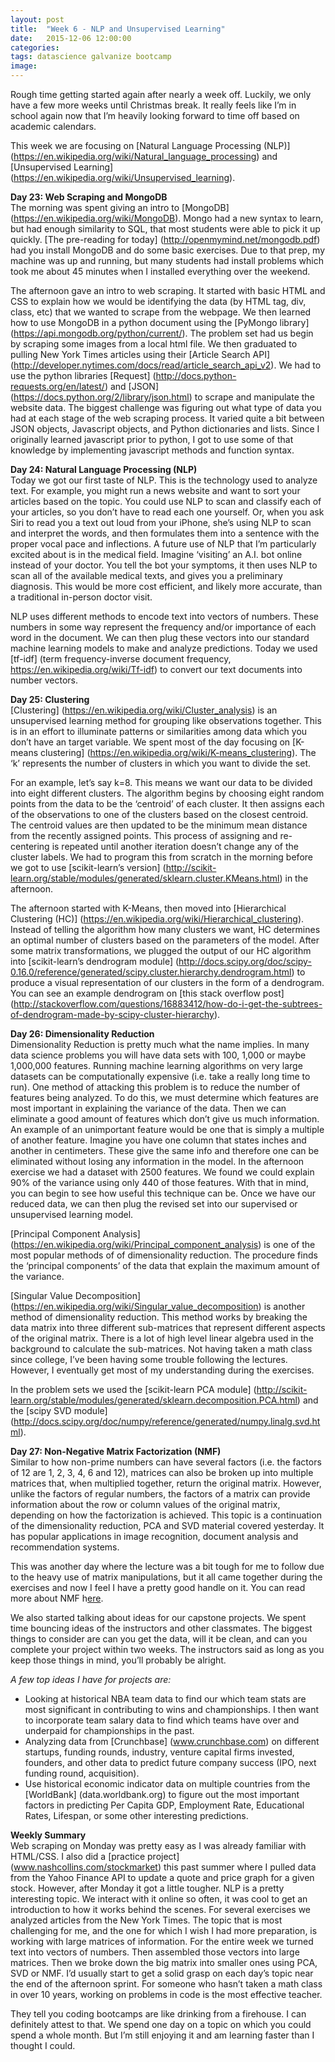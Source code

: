 ```yaml
---
layout: post
title:  "Week 6 - NLP and Unsupervised Learning"
date:   2015-12-06 12:00:00
categories:
tags: datascience galvanize bootcamp
image:
---
```


Rough time getting started again after nearly a week off. Luckily, we only have a few more weeks until Christmas break. It really feels like I’m in school again now that I’m heavily looking forward to time off based on academic calendars.

This week we are focusing on [Natural Language Processing (NLP)] (https://en.wikipedia.org/wiki/Natural_language_processing) and [Unsupervised Learning] (https://en.wikipedia.org/wiki/Unsupervised_learning).

**Day 23: Web Scraping and MongoDB**  
The morning was spent giving an intro to [MongoDB] (https://en.wikipedia.org/wiki/MongoDB). Mongo had a new syntax to learn, but had enough similarity to SQL, that most students were able to pick it up quickly. [The pre-reading for today] (http://openmymind.net/mongodb.pdf) had you install MongoDB and do some basic exercises. Due to that prep, my machine was up and running, but many students had install problems which took me about 45 minutes when I installed everything over the weekend.

The afternoon gave an intro to web scraping. It started with basic HTML and CSS to explain how we would be identifying the data (by HTML tag, div, class, etc) that we wanted to scrape from the webpage. We then learned how to use MongoDB in a python document using the [PyMongo library] (https://api.mongodb.org/python/current/). The problem set had us begin by scraping some images from a local html file. We then graduated to pulling New York Times articles using their [Article Search API] (http://developer.nytimes.com/docs/read/article_search_api_v2). We had to use the python libraries [Request] (http://docs.python-requests.org/en/latest/) and [JSON] (https://docs.python.org/2/library/json.html) to scrape and manipulate the website data. The biggest challenge was figuring out what type of data you had at each stage of the web scraping process. It varied quite a bit between JSON objects, Javascript objects, and Python dictionaries and lists. Since I originally learned javascript prior to python, I got to use some of that knowledge by implementing javascript methods and function syntax.

**Day 24: Natural Language Processing (NLP)**  
Today we got our first taste of NLP. This is the technology used to analyze text. For example, you might run a news website and want to sort your articles based on the topic. You could use NLP to scan and classify each of your articles, so you don’t have to read each one yourself. Or, when you ask Siri to read you a text out loud from your iPhone, she’s using NLP to scan and interpret the words, and then formulates them into a sentence with the proper vocal pace and inflections. A future use of NLP that I’m particularly excited about is in the medical field. Imagine ‘visiting’ an A.I. bot online instead of your doctor. You tell the bot your symptoms, it then uses NLP to scan all of the available medical texts, and gives you a preliminary diagnosis. This would be more cost efficient, and likely more accurate, than a traditional in-person doctor visit.

NLP uses different methods to encode text into vectors of numbers. These numbers in some way represent the frequency and/or importance of each word in the document. We can then plug these vectors into our standard machine learning models to make and analyze predictions. Today we used [tf-idf] (term frequency-inverse document frequency, https://en.wikipedia.org/wiki/Tf-idf) to convert our text documents into number vectors.

**Day 25: Clustering**  
[Clustering] (https://en.wikipedia.org/wiki/Cluster_analysis) is an unsupervised learning method for grouping like observations together. This is in an effort to illuminate patterns or similarities among data which you don’t have an target variable. We spent most of the day focusing on [K-means clustering] (https://en.wikipedia.org/wiki/K-means_clustering). The ‘k’ represents the number of clusters in which you want to divide the set.

For an example, let’s say k=8. This means we want our data to be divided into eight different clusters. The algorithm begins by choosing eight random points from the data to be the ‘centroid’ of each cluster. It then assigns each of the observations to one of the clusters based on the closest centroid. The centroid values are then updated to be the minimum mean distance from the recently assigned points. This process of assigning and re-centering is repeated until another iteration doesn’t change any of the cluster labels. We had to program this from scratch in the morning before we got to use [scikit-learn’s version] (http://scikit-learn.org/stable/modules/generated/sklearn.cluster.KMeans.html) in the afternoon.

The afternoon started with K-Means, then moved into [Hierarchical Clustering (HC)] (https://en.wikipedia.org/wiki/Hierarchical_clustering). Instead of telling the algorithm how many clusters we want, HC determines an optimal number of clusters based on the parameters of the model. After some matrix transformations, we plugged the output of our HC algorithm into [scikit-learn’s dendrogram module] (http://docs.scipy.org/doc/scipy-0.16.0/reference/generated/scipy.cluster.hierarchy.dendrogram.html) to produce a visual representation of our clusters in the form of a dendrogram. You can see an example dendrogram on [this stack overflow post] (http://stackoverflow.com/questions/16883412/how-do-i-get-the-subtrees-of-dendrogram-made-by-scipy-cluster-hierarchy).

**Day 26: Dimensionality Reduction**  
Dimensionality Reduction is pretty much what the name implies. In many data science problems you will have data sets with 100, 1,000 or maybe 1,000,000 features. Running machine learning algorithms on very large datasets can be computationally expensive (i.e. take a really long time to run). One method of attacking this problem is to reduce the number of features being analyzed. To do this, we must determine which features are most important in explaining the variance of the data. Then we can eliminate a good amount of features which don’t give us much information. An example of an unimportant feature would be one that is simply a multiple of another feature. Imagine you have one column that states inches and another in centimeters. These give the same info and therefore one can be eliminated without losing any information in the model. In the afternoon exercise we had a dataset with 2500 features. We found we could explain 90% of the variance using only 440 of those features. With that in mind, you can begin to see how useful this technique can be. Once we have our reduced data, we can then plug the revised set into our supervised or unsupervised learning model.
 
[Principal Component Analysis] (https://en.wikipedia.org/wiki/Principal_component_analysis) is one of the most popular methods of of dimensionality reduction. The procedure finds the ‘principal components’ of the data that explain the maximum amount of the variance.

[Singular Value Decomposition] (https://en.wikipedia.org/wiki/Singular_value_decomposition) is another method of dimensionality reduction. This method works by breaking the data matrix into three different sub-matrices that represent different aspects of the original matrix. There is a lot of high level linear algebra used in the background to calculate the sub-matrices. Not having taken a math class since college, I’ve been having some trouble following the lectures. However, I eventually get most of my understanding during the exercises.

In the problem sets we used the [scikit-learn PCA module] (http://scikit-learn.org/stable/modules/generated/sklearn.decomposition.PCA.html) and the [scipy SVD module] (http://docs.scipy.org/doc/numpy/reference/generated/numpy.linalg.svd.html).

**Day 27: Non-Negative Matrix Factorization (NMF)**  
Similar to how non-prime numbers can have several factors (i.e. the factors of 12 are 1, 2, 3, 4, 6 and 12), matrices can also be broken up into multiple matrices that, when multiplied together, return the original matrix. However, unlike the factors of regular numbers, the factors of a matrix can provide information about the row or column values of the original matrix, depending on how the factorization is achieved. This topic is a continuation of the dimensionality reduction, PCA and SVD material covered yesterday. It has popular applications in image recognition, document analysis and recommendation systems.

This was another day where the lecture was a bit tough for me to follow due to the heavy use of matrix manipulations, but it all came together during the exercises and now I feel I have a pretty good handle on it. You can read more about NMF h[ere](https://en.wikipedia.org/wiki/Non-negative_matrix_factorization).

We also started talking about ideas for our capstone projects. We spent time bouncing ideas of the instructors and other classmates. The biggest things to consider are can you get the data, will it be clean, and can you complete your project within two weeks. The instructors said as long as you keep those things in mind, you’ll probably be alright.

*A few top ideas I have for projects are:*  

* Looking at historical NBA team data to find our which team stats are most significant in contributing to wins and championships. I then want to incorporate team salary data to find which teams have over and underpaid for championships in the past.
* Analyzing data from [Crunchbase] (www.crunchbase.com) on different startups, funding rounds, industry, venture capital firms invested, founders, and other data to predict future company success (IPO, next funding round, acquisition).
* Use historical economic indicator data on multiple countries from the [WorldBank] (data.worldbank.org) to figure out the most important factors in predicting Per Capita GDP, Employment Rate, Educational Rates, Lifespan, or some other interesting predictions.

**Weekly Summary**  
Web scraping on Monday was pretty easy as I was already familiar with HTML/CSS. I also did a [practice project] (www.nashcollins.com/stockmarket) this past summer  where I pulled data from the Yahoo Finance API to update a quote and price graph for a given stock. However, after Monday it got a little tougher. NLP is a pretty interesting topic. We interact with it online so often, it was cool to get an introduction to how it works behind the scenes. For several exercises we analyzed articles from the New York Times. The topic that is most challenging for me, and the one for which I wish I had more preparation, is working with large matrices of information. For the entire week we turned text into vectors of numbers. Then assembled those vectors into large matrices. Then we broke down the big matrix into smaller ones using PCA, SVD or NMF. I’d usually start to get a solid grasp on each day’s topic near the end of the afternoon sprint. For someone who hasn’t taken a math class in over 10 years, working on problems in code is the most effective teacher.

They tell you coding bootcamps are like drinking from a firehouse. I can definitely attest to that. We spend one day on a topic on which you could spend a whole month. But I’m still enjoying it and am learning faster than I thought I could.